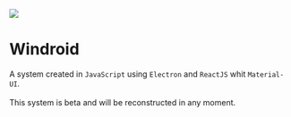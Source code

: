 ![](https://github.com/MarcosMD09/Windroid/blob/main/windroid_banner.svg)
# Windroid
A system created in `JavaScript` using `Electron` and `ReactJS` whit `Material-UI`.
<br><br>
This system is beta and will be reconstructed in any moment.
